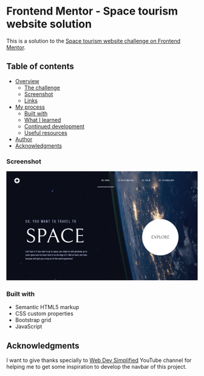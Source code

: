 # Frontend Mentor - Space tourism website solution

This is a solution to the [Space tourism website challenge on Frontend Mentor](https://www.frontendmentor.io/challenges/space-tourism-multipage-website-gRWj1URZ3).

## Table of contents

- [Overview](#overview)
  - [The challenge](#the-challenge)
  - [Screenshot](#screenshot)
  - [Links](#links)
- [My process](#my-process)
  - [Built with](#built-with)
  - [What I learned](#what-i-learned)
  - [Continued development](#continued-development)
  - [Useful resources](#useful-resources)
- [Author](#author)
- [Acknowledgments](#acknowledgments)

### Screenshot

![](assets/readme/homepage.png)

### Built with

- Semantic HTML5 markup
- CSS custom properties
- Bootstrap grid
- JavaScript

## Acknowledgments

I want to give thanks specially to [Web Dev Simplified](https://youtu.be/At4B7A4GOPg) YouTube channel for helping me to get some inspiration to develop the navbar of this project.
